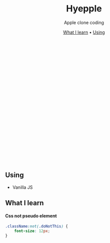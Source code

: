 <br/><br/><br/><br/><br/><br/>

<div align=center>
<h1> 
<!-- <img width="150px" src="https://user-images.githubusercontent.com/26461307/127677346-8bb6ca31-1d6c-4786-92d0-95ed98b15f0e.png"/>  -->
<br/>
Hyepple </h1>

<p>Apple clone coding</p>
</div>

<div align="center">
  <a href="#what-i-learn">What I learn</a> •
  <a href="#using">Using</a>
</div>

<br/><br/><br/><br/><br/><br/><br/><br/><br/><br/><br/><br/><br/><br/><br/><br/><br/><br/><br/><br/><br/><br/><br/>

## Using

-   Vanilla JS

## What I learn

#### Css not pseudo element

```css
.className:not(.doNotThis) {
    font-size: 12px;
}
```
